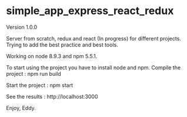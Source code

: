 # simple_app_express_react_redux

Version 1.0.0

Server from scratch, redux and react (In progress) for different projects.
Trying to add the best practice and best tools.

Working on node 8.9.3 and npm 5.5.1.

To start using the project you have to install node and npm.
Compile the project :
npm run build

Start the project :
npm start

See the results :
http://localhost:3000

Enjoy,
Eddy.
